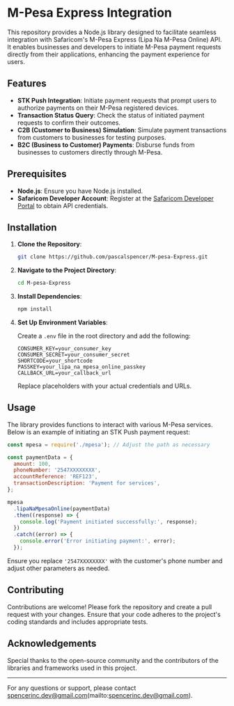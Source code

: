 # M-Pesa Express Integration

This repository provides a Node.js library designed to facilitate seamless integration with Safaricom's M-Pesa Express (Lipa Na M-Pesa Online) API. It enables businesses and developers to initiate M-Pesa payment requests directly from their applications, enhancing the payment experience for users.

## Features

- **STK Push Integration**: Initiate payment requests that prompt users to authorize payments on their M-Pesa registered devices.
- **Transaction Status Query**: Check the status of initiated payment requests to confirm their outcomes.
- **C2B (Customer to Business) Simulation**: Simulate payment transactions from customers to businesses for testing purposes.
- **B2C (Business to Customer) Payments**: Disburse funds from businesses to customers directly through M-Pesa.

## Prerequisites

- **Node.js**: Ensure you have Node.js installed.
- **Safaricom Developer Account**: Register at the [Safaricom Developer Portal](https://developer.safaricom.co.ke/) to obtain API credentials.

## Installation

1. **Clone the Repository**:

   ```bash
   git clone https://github.com/pascalspencer/M-pesa-Express.git
   ```

2. **Navigate to the Project Directory**:

   ```bash
   cd M-pesa-Express
   ```

3. **Install Dependencies**:

   ```bash
   npm install
   ```

4. **Set Up Environment Variables**:

   Create a `.env` file in the root directory and add the following:

   ```env
   CONSUMER_KEY=your_consumer_key
   CONSUMER_SECRET=your_consumer_secret
   SHORTCODE=your_shortcode
   PASSKEY=your_lipa_na_mpesa_online_passkey
   CALLBACK_URL=your_callback_url
   ```

   Replace placeholders with your actual credentials and URLs.

## Usage

The library provides functions to interact with various M-Pesa services. Below is an example of initiating an STK Push payment request:

```javascript
const mpesa = require('./mpesa'); // Adjust the path as necessary

const paymentData = {
  amount: 100,
  phoneNumber: '2547XXXXXXXX',
  accountReference: 'REF123',
  transactionDescription: 'Payment for services',
};

mpesa
  .lipaNaMpesaOnline(paymentData)
  .then((response) => {
    console.log('Payment initiated successfully:', response);
  })
  .catch((error) => {
    console.error('Error initiating payment:', error);
  });
```


Ensure you replace `'2547XXXXXXXX'` with the customer's phone number and adjust other parameters as needed.

## Contributing

Contributions are welcome! Please fork the repository and create a pull request with your changes. Ensure that your code adheres to the project's coding standards and includes appropriate tests.


## Acknowledgements

Special thanks to the open-source community and the contributors of the libraries and frameworks used in this project.

---

For any questions or support, please contact spencerinc.dev@gmail.com(mailto:spencerinc.dev@gmail.com). 
